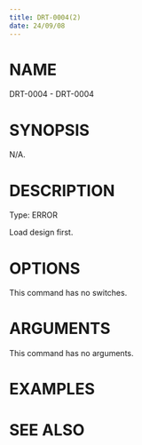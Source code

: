 ```yaml
---
title: DRT-0004(2)
date: 24/09/08
---
```


# NAME

DRT-0004 - DRT-0004

# SYNOPSIS

N/A.

# DESCRIPTION

Type: ERROR

Load design first.

# OPTIONS

This command has no switches.

# ARGUMENTS

This command has no arguments.

# EXAMPLES

# SEE ALSO

